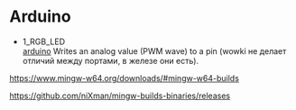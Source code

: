 # Arduino

- 1_RGB_LED <br>
[arduino](https://www.arduino.cc/reference/tr/language/functions/analog-io/analogwrite/)
Writes an analog value (PWM wave) to a pin  (wowki не делает отличий между портами, в железе они есть).




https://www.mingw-w64.org/downloads/#mingw-w64-builds

https://github.com/niXman/mingw-builds-binaries/releases


